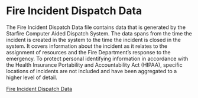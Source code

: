 # Fire Incident Dispatch Data
The Fire Incident Dispatch Data file contains data that is generated by the Starfire Computer Aided Dispatch System. The data spans from the time the incident is created in the system to the time the incident is closed in the system. It covers information about the incident as it relates to the assignment of resources and the Fire Department’s response to the emergency. To protect personal identifying information in accordance with the Health Insurance Portability and Accountability Act (HIPAA), specific locations of incidents are not included and have been aggregated to a higher level of detail.

[Fire Incident Dispatch Data](https://data.cityofnewyork.us/Public-Safety/Fire-Incident-Dispatch-Data/8m42-w767/about_data)
